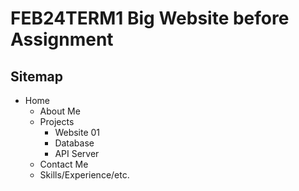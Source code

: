 # FEB24TERM1 Big Website before Assignment

## Sitemap

- Home
  - About Me
  - Projects
    - Website 01
    - Database
    - API Server
  - Contact Me
  - Skills/Experience/etc.

